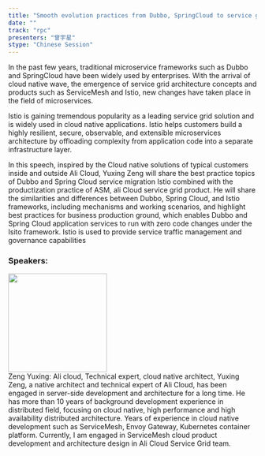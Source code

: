 ```yaml
---
title: "Smooth evolution practices from Dubbo, SpringCloud to service grid"
date: "" 
track: "rpc"
presenters: "曾宇星"
stype: "Chinese Session"
---
```

In the past few years, traditional microservice frameworks such as Dubbo and SpringCloud have been widely used by enterprises. With the arrival of cloud native wave, the emergence of service grid architecture concepts and products such as ServiceMesh and Istio, new changes have taken place in the field of microservices.

Istio is gaining tremendous popularity as a leading service grid solution and is widely used in cloud native applications. Istio helps customers build a highly resilient, secure, observable, and extensible microservices architecture by offloading complexity from application code into a separate infrastructure layer.

In this speech, inspired by the Cloud native solutions of typical customers inside and outside Ali Cloud, Yuxing Zeng will share the best practice topics of Dubbo and Spring Cloud service migration Istio combined with the productization practice of ASM, ali Cloud service grid product. He will share the similarities and differences between Dubbo, Spring Cloud, and Istio frameworks, including mechanisms and working scenarios, and highlight best practices for business production ground, which enables Dubbo and Spring Cloud application services to run with zero code changes under the Isito framework. Istio is used to provide service traffic management and governance capabilities
 ### Speakers: 
 <img src="images/speaker/1085.png" width="200" /><br>Zeng Yuxing: Ali cloud, Technical expert, cloud native architect, Yuxing Zeng, a native architect and technical expert of Ali Cloud, has been engaged in server-side development and architecture for a long time. He has more than 10 years of background development experience in distributed field, focusing on cloud native, high performance and high availability distributed architecture. Years of experience in cloud native development such as ServiceMesh, Envoy Gateway, Kubernetes container platform. Currently, I am engaged in ServiceMesh cloud product development and architecture design in Ali Cloud Service Grid team.
 